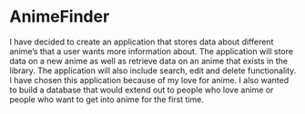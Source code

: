 # AnimeFinder
I have decided to create an application that stores data about different anime’s that a user wants more information about. The application will store data on a new anime as well as retrieve data on an anime that exists in the library. The application will also include search, edit and delete functionality. I have chosen this application because of my love for anime. I also wanted to build a database that would extend out to people who love anime or people who want to get into anime for the first time.
